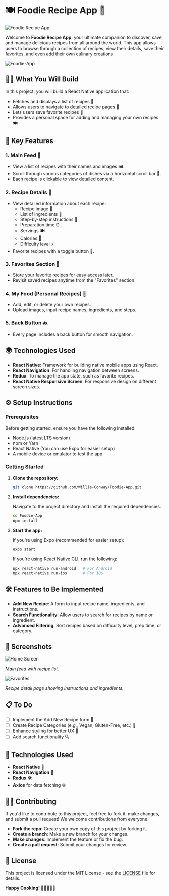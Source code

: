 # 🍽️ Foodie Recipe App 🥘
![Foodie Recipe App](https://github.com/Willie-Conway/Foodie-App/blob/32bc6ec4118644830aec1f204bda072e0935d91a/Screenshots/Foodie%20App.png)


Welcome to **Foodie Recipe App**, your ultimate companion to discover, save, and manage delicious recipes from all around the world. This app allows users to browse through a collection of recipes, view their details, save their favorites, and even add their own culinary creations.

![Foodie-App](https://github.com/Willie-Conway/Foodie-App/blob/9138d980c637117ae75d08fd58ccca85ea4296c2/Screenshots/Foodie-App.gif)

## 🧑‍🍳 What You Will Build

In this project, you will build a React Native application that:

- Fetches and displays a list of recipes 🍝
- Allows users to navigate to detailed recipe pages 📜
- Lets users save favorite recipes 💖
- Provides a personal space for adding and managing your own recipes 🍽️

## 🚀 Key Features

### 1. **Main Feed** 🍴
- View a list of recipes with their names and images 🖼️.
- Scroll through various categories of dishes via a horizontal scroll bar 🔄.
- Each recipe is clickable to view detailed content.

### 2. **Recipe Details** 📝
- View detailed information about each recipe:
  - Recipe image 📸
  - List of ingredients 🍅
  - Step-by-step instructions 🔪
  - Preparation time ⏰
  - Servings 🍽️
  - Calories 🍏
  - Difficulty level ⚡
- Favorite recipes with a toggle button 💖.

### 3. **Favorites Section** 💾
- Store your favorite recipes for easy access later.
- Revisit saved recipes anytime from the "Favorites" section.

### 4. **My Food (Personal Recipes)** 🍱
- Add, edit, or delete your own recipes.
- Upload images, input recipe names, ingredients, and steps.

### 5. **Back Button** 🔙
- Every page includes a back button for smooth navigation.

## 🌍 Technologies Used

- **React Native**: Framework for building native mobile apps using React.
- **React Navigation**: For handling navigation between screens.
- **Redux**: To manage the app state, such as favorite recipes.
- **React Native Responsive Screen**: For responsive design on different screen sizes.

## ⚙️ Setup Instructions

### Prerequisites

Before getting started, ensure you have the following installed:

- Node.js (latest LTS version)
- npm or Yarn
- React Native (You can use Expo for easier setup)
- A mobile device or emulator to test the app

### Getting Started

1. **Clone the repository:**

   ```bash
   git clone https://github.com/Willie-Conway/Foodie-App.git
   ```

2. **Install dependencies:**

   Navigate to the project directory and install the required dependencies.

   ```bash
   cd Foodie-App
   npm install
   ```

3. **Start the app:**

   If you're using Expo (recommended for easier setup):

   ```bash
   expo start
   ```

   If you're using React Native CLI, run the following:

   ```bash
   npx react-native run-android   # For Android
   npx react-native run-ios       # For iOS
   ```

## 🛠️ Features to Be Implemented

- **Add New Recipe**: A form to input recipe name, ingredients, and instructions.
- **Search Functionality**: Allow users to search for recipes by name or ingredient.
- **Advanced Filtering**: Sort recipes based on difficulty level, prep time, or category.

## 📸 Screenshots

![Home Screen](https://github.com/Willie-Conway/Foodie-App/blob/32bc6ec4118644830aec1f204bda072e0935d91a/Screenshots/All%20Recipes%20Home.png)

*Main feed with recipe list.*

![Favorites](https://github.com/Willie-Conway/Foodie-App/blob/32bc6ec4118644830aec1f204bda072e0935d91a/Screenshots/Favorites.png)

*Recipe detail page showing instructions and ingredients.*

## 📋 To Do

- [ ] Implement the Add New Recipe form 📑
- [ ] Create Recipe Categories (e.g., Vegan, Gluten-Free, etc.) 🍲
- [ ] Enhance styling for better UX 💅
- [ ] Add search functionality 🔍

## 🔧 Technologies Used

- **React Native** 📱
- **React Navigation** 🚀
- **Redux** 🛠️
- **Axios** for data fetching 🌐

## 🙋‍♂️ Contributing

If you'd like to contribute to this project, feel free to fork it, make changes, and submit a pull request! We welcome contributions from everyone.

- **Fork the repo**: Create your own copy of this project by forking it.
- **Create a branch**: Make a new branch for your changes.
- **Make changes**: Implement the feature or fix the bug.
- **Create a pull request**: Submit your changes for review.

## 📄 License

This project is licensed under the MIT License - see the [LICENSE](LICENSE) file for details.



**Happy Cooking! 🍳👨‍🍳👩‍🍳**



